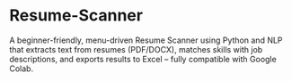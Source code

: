 # Resume-Scanner
A beginner-friendly, menu-driven Resume Scanner using Python and NLP that extracts text from resumes (PDF/DOCX), matches skills with job descriptions, and exports results to Excel – fully compatible with Google Colab.
